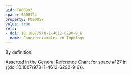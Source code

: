 ```yaml
---
uid: T000992
space: S000124
property: P000057
value: true
refs:
- doi: 10.1007/978-1-4612-6290-9_6
  name: Counterexamples in Topology
---
```


By definition.

Asserted in the General Reference Chart for space #127 in
{{doi:10.1007/978-1-4612-6290-9_6}}.
